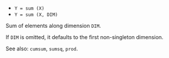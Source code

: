 * `Y = sum (X)`
* `Y = sum (X, DIM)`

Sum of elements along dimension `DIM`.

If `DIM` is omitted, it defaults to the first non-singleton
dimension.

See also: `cumsum`, `sumsq`, `prod`.
